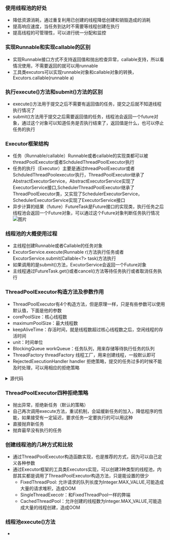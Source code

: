 ### 使用线程池的好处
- 降低资源消耗，通过重复利用已创建的线程降低创建和销毁造成的消耗
- 提高响应速度，当任务到达时不需要等线程创建在执行
- 提高线程的可管理性，可以进行统一分配和监控

### 实现Runnable和实现callable的区别
- 实现Runnable接口方式不支持返回值和抛出检查异常，callable支持，所以看情况使用，不需要返回的就可以用runnable
- 工具类excutors可以实现runnable对象和callable对象的转换，Excutors.callable(runnable a)

### 执行execute()方法和submit()方法的区别
- execute()方法用于提交之后不需要有返回值的任务，提交之后就不知道线程执行情况了
- submit()方法用于提交之后需要返回值的任务，线程池会返回一个future对象，通过这个对象可以知道任务是否执行结束了，返回值是什么，也可以停止任务的执行

### Executor框架结构
- 任务（Runnable/callable）Runnable或者callable的实现类都可以被threadPoolExecutor或者SchduledThreadPoolExecutor执行
- 任务的执行（Executor）主要是通过threadPoolExecutor或者SchduledThreadPoolexecutor执行，ThreadPoolExecutor继承了AbstractExecutorService，AbstractExecutorService实现了ExecutorService接口,SchedulerThreadPoolExecutor继承了ThreadPoolExecutor类，又实现了SchedulerExecutorService，SchedulerExecutorService实现了ExecutorService接口
- 异步计算的结果（future）FutureTask是Future接口的实现类，执行任务之后线程池会返回一个Future对象，可以通过这个Future对象判断任务执行情况
![图片](https://user-images.githubusercontent.com/55612309/110796684-2f583980-82b3-11eb-96e7-ea28f5006c36.png)

### 线程池的大概使用过程
- 主线程创建Runnable或者Callable的任务对象
- ExcutorService.execute(Runnable r)方法执行任务或者ExcutorService.submit(Callable<?> task)方法执行
- 如果调用的是submit()方法，ExcutorService会返回一个Future对象
- 主线程通过FutureTask.get()或者cancel()方法等待任务执行或者取消任务执行

### ThreadPoolExecutor构造方法及参数作用
- ThreadPoolExecutor有4个构造方法，但是原理一样，只是有些参数可以使用默认值，下面是他的参数
- corePoolSize：核心线程数
- maximumPoolSize：最大线程数
- keepAliveTime：存活时间，就是线程数超过核心线程数之后，空闲线程的存活时间
- unit：时间单位
- BlockingQueue<Runnable> workQueue：任务队列，用来存储等待执行任务的队列
- ThreadFactory threadFactory 线程工厂，用来创建线程，一般默认即可
- RejectedExecutionHandler handler 拒绝策略，提交的任务过多的时候不能及时处理，可以用相应的拒绝策略

<details>
  <summary>源代码</summary>
  
  ```java
   /**
     * 用给定的初始参数创建一个新的ThreadPoolExecutor。
     */
    public ThreadPoolExecutor(int corePoolSize,//线程池的核心线程数量
                              int maximumPoolSize,//线程池的最大线程数
                              long keepAliveTime,//当线程数大于核心线程数时，多余的空闲线程存活的最长时间
                              TimeUnit unit,//时间单位
                              BlockingQueue<Runnable> workQueue,//任务队列，用来储存等待执行任务的队列
                              ThreadFactory threadFactory,//线程工厂，用来创建线程，一般默认即可
                              RejectedExecutionHandler handler//拒绝策略，当提交的任务过多而不能及时处理时，我们可以定制策略来处理任务
                               ) {
        if (corePoolSize < 0 ||
            maximumPoolSize <= 0 ||
            maximumPoolSize < corePoolSize ||
            keepAliveTime < 0)
            throw new IllegalArgumentException();
        if (workQueue == null || threadFactory == null || handler == null)
            throw new NullPointerException();
        this.corePoolSize = corePoolSize;
        this.maximumPoolSize = maximumPoolSize;
        this.workQueue = workQueue;
        this.keepAliveTime = unit.toNanos(keepAliveTime);
        this.threadFactory = threadFactory;
        this.handler = handler;
    }
  ```
  
  </details>

### ThreadPoolExecutor四种拒绝策略
- 抛出异常，拒绝新任务（默认的策略）
- 自己再次调用execute方法，重试机制，会延缓新任务的加入，降低程序的性能，如果接受有一定延迟，要求任务一定要执行的可以用这种
- 直接抛弃新任务
- 抛弃最早没有执行的任务

### 创建线程池的几种方式和比较
- 通过ThreadPoolExecutor构造函数实现，也是推荐的方式，因为可以自己定义各种参数
- 通过Executor框架的工具类Executors实现，可以创建3种类型的线程池，内部其实都是调用了ThreadPoolExecutor构造方法，只是能设置的很少
  - FixedThreadPool: 允许请求的队列长度为Integer.MAX_VALUE,可能造成大量的请求堆积，造成OOM
  - SingleThreadExecotr：和FixedThreadPool一样的弊端
  - CachedThreadPool：允许创建的线程数为Integer.MAX_VALUE,可能造成大量的线程创建，造成OOM

### 线程池execute()方法
- 





